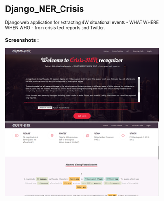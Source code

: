 # Django_NER_Crisis 

Django web application for extracting 4W situational events - WHAT WHERE WHEN WHO - from crisis text reports and Twitter.

### Screenshots :

<img src="https://github.com/GitTeaching/Django_NER_Crisis/blob/master/Django_NER_Crisis/static/images/Screenshot_1.png" width="700">

<img src="https://github.com/GitTeaching/Django_NER_Crisis/blob/master/Django_NER_Crisis/static/images/Screenshot_2.png" width="700">
